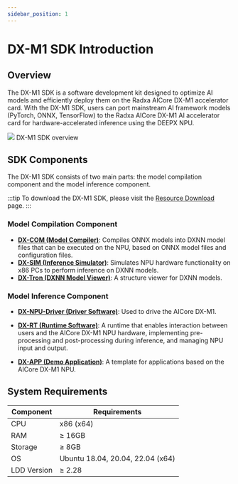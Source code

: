 ```yaml
---
sidebar_position: 1
---
```


# DX-M1 SDK Introduction

## Overview

The DX-M1 SDK is a software development kit designed to optimize AI models and efficiently deploy them on the Radxa AICore DX-M1 accelerator card. With the DX-M1 SDK, users can port mainstream AI framework models (PyTorch, ONNX, TensorFlow) to the Radxa AICore DX-M1 AI accelerator card for hardware-accelerated inference using the DEEPX NPU.

<div style={{textAlign: 'center'}}>
   <img src="/en/img/aicore-dx-m1/dx-m1-sdk-overview.webp"/>
   DX-M1 SDK overview
</div>

## SDK Components

The DX-M1 SDK consists of two main parts: the model compilation component and the model inference component.

:::tip
To download the DX-M1 SDK, please visit the [Resource Download](../download.md) page.
:::

### Model Compilation Component

- [**DX-COM (Model Compiler)**](./dx-com): Compiles ONNX models into DXNN model files that can be executed on the NPU, based on ONNX model files and configuration files.
- [**DX-SIM (Inference Simulator)**](./dx-sim): Simulates NPU hardware functionality on x86 PCs to perform inference on DXNN models.
- [**DX-Tron (DXNN Model Viewer)**](./dx-tron): A structure viewer for DXNN models.

### Model Inference Component

- [**DX-NPU-Driver (Driver Software)**](./dx-npu-driver): Used to drive the AICore DX-M1.

- [**DX-RT (Runtime Software)**](./dx-rt): A runtime that enables interaction between users and the AICore DX-M1 NPU hardware, implementing pre-processing and post-processing during inference, and managing NPU input and output.

- [**DX-APP (Demo Application)**](./dx-app): A template for applications based on the AICore DX-M1 NPU.

## System Requirements

| Component   | Requirements                     |
| ----------- | -------------------------------- |
| CPU         | x86 (x64)                        |
| RAM         | ≥ 16GB                           |
| Storage     | ≥ 8GB                            |
| OS          | Ubuntu 18.04, 20.04, 22.04 (x64) |
| LDD Version | ≥ 2.28                           |
